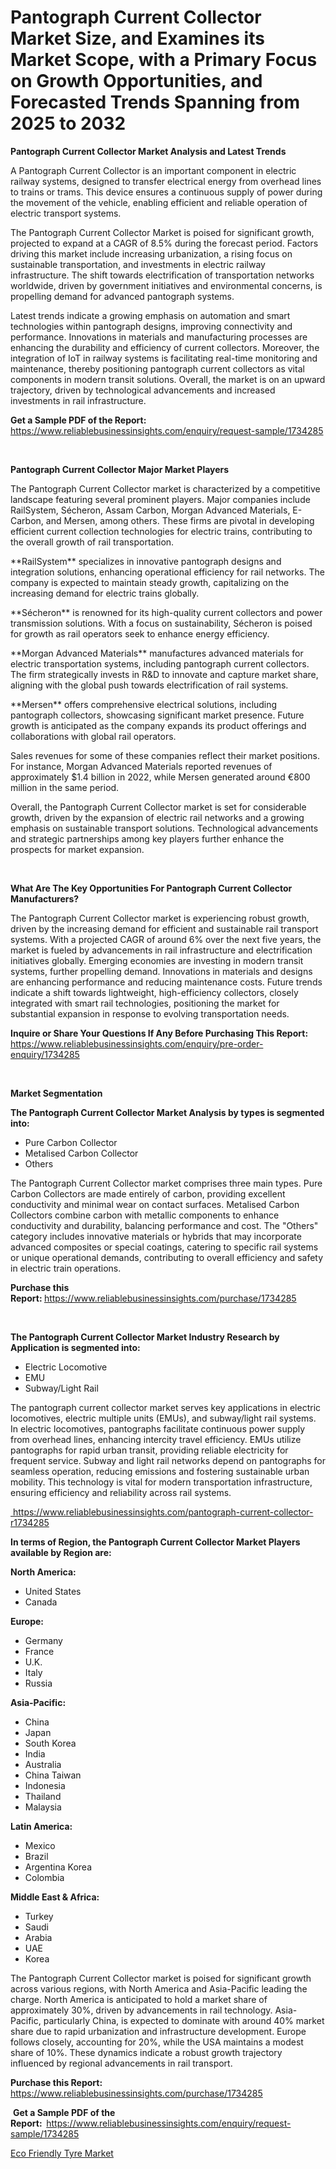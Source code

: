 <p><h1>Pantograph Current Collector Market Size, and Examines its Market Scope, with a Primary Focus on Growth Opportunities, and Forecasted Trends Spanning from 2025 to 2032</h1></p><p><strong>Pantograph Current Collector Market Analysis and Latest Trends</strong></p>
<p><p>A Pantograph Current Collector is an important component in electric railway systems, designed to transfer electrical energy from overhead lines to trains or trams. This device ensures a continuous supply of power during the movement of the vehicle, enabling efficient and reliable operation of electric transport systems. </p><p>The Pantograph Current Collector Market is poised for significant growth, projected to expand at a CAGR of 8.5% during the forecast period. Factors driving this market include increasing urbanization, a rising focus on sustainable transportation, and investments in electric railway infrastructure. The shift towards electrification of transportation networks worldwide, driven by government initiatives and environmental concerns, is propelling demand for advanced pantograph systems. </p><p>Latest trends indicate a growing emphasis on automation and smart technologies within pantograph designs, improving connectivity and performance. Innovations in materials and manufacturing processes are enhancing the durability and efficiency of current collectors. Moreover, the integration of IoT in railway systems is facilitating real-time monitoring and maintenance, thereby positioning pantograph current collectors as vital components in modern transit solutions. Overall, the market is on an upward trajectory, driven by technological advancements and increased investments in rail infrastructure.</p></p>
<p><strong>Get a Sample PDF of the Report:&nbsp;</strong> <a href="https://www.reliablebusinessinsights.com/enquiry/request-sample/1734285?utm_campaign=3050&utm_medium=2&utm_source=Github&utm_content=ia&utm_term=30032025&utm_id=pantograph-current-collector">https://www.reliablebusinessinsights.com/enquiry/request-sample/1734285</a></p>
<p>&nbsp;</p>
<p><strong>Pantograph Current Collector Major Market Players</strong></p>
<p><p>The Pantograph Current Collector market is characterized by a competitive landscape featuring several prominent players. Major companies include RailSystem, Sécheron, Assam Carbon, Morgan Advanced Materials, E-Carbon, and Mersen, among others. These firms are pivotal in developing efficient current collection technologies for electric trains, contributing to the overall growth of rail transportation.</p><p>**RailSystem** specializes in innovative pantograph designs and integration solutions, enhancing operational efficiency for rail networks. The company is expected to maintain steady growth, capitalizing on the increasing demand for electric trains globally.</p><p>**Sécheron** is renowned for its high-quality current collectors and power transmission solutions. With a focus on sustainability, Sécheron is poised for growth as rail operators seek to enhance energy efficiency.</p><p>**Morgan Advanced Materials** manufactures advanced materials for electric transportation systems, including pantograph current collectors. The firm strategically invests in R&D to innovate and capture market share, aligning with the global push towards electrification of rail systems.</p><p>**Mersen** offers comprehensive electrical solutions, including pantograph collectors, showcasing significant market presence. Future growth is anticipated as the company expands its product offerings and collaborations with global rail operators.</p><p>Sales revenues for some of these companies reflect their market positions. For instance, Morgan Advanced Materials reported revenues of approximately $1.4 billion in 2022, while Mersen generated around €800 million in the same period.</p><p>Overall, the Pantograph Current Collector market is set for considerable growth, driven by the expansion of electric rail networks and a growing emphasis on sustainable transport solutions. Technological advancements and strategic partnerships among key players further enhance the prospects for market expansion.</p></p>
<p>&nbsp;</p>
<p><strong>What Are The Key Opportunities For Pantograph Current Collector Manufacturers?</strong></p>
<p><p>The Pantograph Current Collector market is experiencing robust growth, driven by the increasing demand for efficient and sustainable rail transport systems. With a projected CAGR of around 6% over the next five years, the market is fueled by advancements in rail infrastructure and electrification initiatives globally. Emerging economies are investing in modern transit systems, further propelling demand. Innovations in materials and designs are enhancing performance and reducing maintenance costs. Future trends indicate a shift towards lightweight, high-efficiency collectors, closely integrated with smart rail technologies, positioning the market for substantial expansion in response to evolving transportation needs.</p></p>
<p><strong>Inquire or Share Your Questions If Any Before Purchasing This Report:</strong> <a href="https://www.reliablebusinessinsights.com/enquiry/pre-order-enquiry/1734285?utm_campaign=3050&utm_medium=2&utm_source=Github&utm_content=ia&utm_term=30032025&utm_id=pantograph-current-collector">https://www.reliablebusinessinsights.com/enquiry/pre-order-enquiry/1734285</a></p>
<p>&nbsp;</p>
<p><strong>Market Segmentation</strong></p>
<p><strong>The Pantograph Current Collector Market Analysis by types is segmented into:</strong></p>
<p><ul><li>Pure Carbon Collector</li><li>Metalised Carbon Collector</li><li>Others</li></ul></p>
<p><p>The Pantograph Current Collector market comprises three main types. Pure Carbon Collectors are made entirely of carbon, providing excellent conductivity and minimal wear on contact surfaces. Metalised Carbon Collectors combine carbon with metallic components to enhance conductivity and durability, balancing performance and cost. The "Others" category includes innovative materials or hybrids that may incorporate advanced composites or special coatings, catering to specific rail systems or unique operational demands, contributing to overall efficiency and safety in electric train operations.</p></p>
<p><strong>Purchase this Report:&nbsp;</strong><a href="https://www.reliablebusinessinsights.com/purchase/1734285?utm_campaign=3050&utm_medium=2&utm_source=Github&utm_content=ia&utm_term=30032025&utm_id=pantograph-current-collector">https://www.reliablebusinessinsights.com/purchase/1734285</a></p>
<p>&nbsp;</p>
<p><strong>The Pantograph Current Collector Market Industry Research by Application is segmented into:</strong></p>
<p><ul><li>Electric Locomotive</li><li>EMU</li><li>Subway/Light Rail</li></ul></p>
<p><p>The pantograph current collector market serves key applications in electric locomotives, electric multiple units (EMUs), and subway/light rail systems. In electric locomotives, pantographs facilitate continuous power supply from overhead lines, enhancing intercity travel efficiency. EMUs utilize pantographs for rapid urban transit, providing reliable electricity for frequent service. Subway and light rail networks depend on pantographs for seamless operation, reducing emissions and fostering sustainable urban mobility. This technology is vital for modern transportation infrastructure, ensuring efficiency and reliability across rail systems.</p></p>
<p><a href="https://www.reliablebusinessinsights.com/pantograph-current-collector-r1734285?utm_campaign=3050&utm_medium=2&utm_source=Github&utm_content=ia&utm_term=30032025&utm_id=pantograph-current-collector">&nbsp;https://www.reliablebusinessinsights.com/pantograph-current-collector-r1734285</a></p>
<p><strong>In terms of Region, the Pantograph Current Collector Market Players available by Region are:</strong></p>
<p>
    <p> <strong> North America: </strong>
        <ul>
            <li>United States</li>
            <li>Canada</li>
        </ul>
        </p> 
    <p> <strong> Europe: </strong>
        <ul>
            <li>Germany</li>
            <li>France</li>
            <li>U.K.</li>
            <li>Italy</li>
            <li>Russia</li>
        </ul>
        </p> 
    <p> <strong> Asia-Pacific: </strong>
        <ul>
            <li>China</li>
            <li>Japan</li>
            <li>South Korea</li>
            <li>India</li>
            <li>Australia</li>
            <li>China Taiwan</li>
            <li>Indonesia</li>
            <li>Thailand</li>
            <li>Malaysia</li>
        </ul>
        </p> 
    <p> <strong> Latin America: </strong>
        <ul>
            <li>Mexico</li>
            <li>Brazil</li>
            <li>Argentina Korea</li>
            <li>Colombia</li>
        </ul>
        </p> 
    <p> <strong> Middle East & Africa: </strong>
        <ul>
            <li>Turkey</li>
            <li>Saudi</li>
            <li>Arabia</li>
            <li>UAE</li>
            <li>Korea</li>
        </ul>
    </p>
    </p>
<p><p>The Pantograph Current Collector market is poised for significant growth across various regions, with North America and Asia-Pacific leading the charge. North America is anticipated to hold a market share of approximately 30%, driven by advancements in rail technology. Asia-Pacific, particularly China, is expected to dominate with around 40% market share due to rapid urbanization and infrastructure development. Europe follows closely, accounting for 20%, while the USA maintains a modest share of 10%. These dynamics indicate a robust growth trajectory influenced by regional advancements in rail transport.</p></p>
<p><strong>Purchase this Report: </strong><a href="https://www.reliablebusinessinsights.com/purchase/1734285?utm_campaign=3050&utm_medium=2&utm_source=Github&utm_content=ia&utm_term=30032025&utm_id=pantograph-current-collector">https://www.reliablebusinessinsights.com/purchase/1734285</a></p>
<p>&nbsp;<strong>Get a Sample PDF of the Report:&nbsp;&nbsp;</strong><a href="https://www.reliablebusinessinsights.com/enquiry/request-sample/1734285?utm_campaign=3050&utm_medium=2&utm_source=Github&utm_content=ia&utm_term=30032025&utm_id=pantograph-current-collector">https://www.reliablebusinessinsights.com/enquiry/request-sample/1734285</a></p>
<p><strong></strong></p>
<p><p><a href="https://github.com/guleealhani/Market-Research-Report-List-1/blob/main/eco-friendly-tyre-market.md?utm_campaign=3050&utm_medium=2&utm_source=Github&utm_content=ia&utm_term=30032025&utm_id=pantograph-current-collector">Eco Friendly Tyre Market</a></p></p>